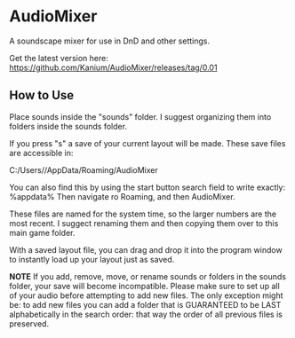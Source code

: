 # AudioMixer
A soundscape mixer for use in DnD and other settings.


Get the latest version here: https://github.com/Kanium/AudioMixer/releases/tag/0.01


## How to Use
Place sounds inside the "sounds" folder. I suggest organizing them into folders inside the sounds folder.

If you press "s" a save of your current layout will be made. These save files are accessible in:

C:/Users/<Your Username>/AppData/Roaming/AudioMixer

You can also find this by using the start button search field to write exactly: %appdata%
Then navigate ro Roaming, and then AudioMixer.

These files are named for the system time, so the larger numbers are the most recent. I suggect renaming them and then copying them over to this main game folder.

With a saved layout file, you can drag and drop it into the program window to instantly load up your layout just as saved.

****NOTE****
If you add, remove, move, or rename sounds or folders in the sounds folder, your save will become incompatible. Please make sure to set up all of your audio before attempting to add new files. The only exception might be: to add new files you can add a folder that is GUARANTEED to be LAST alphabetically in the search order: that way the order of all previous files is preserved. 
